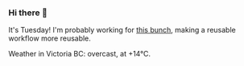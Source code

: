 ### Hi there :wave:

It's Tuesday! I'm probably working for [this bunch](https://github.com/kohofinancial), making a reusable workflow more reusable.

Weather in Victoria BC: overcast, at +14°C.
